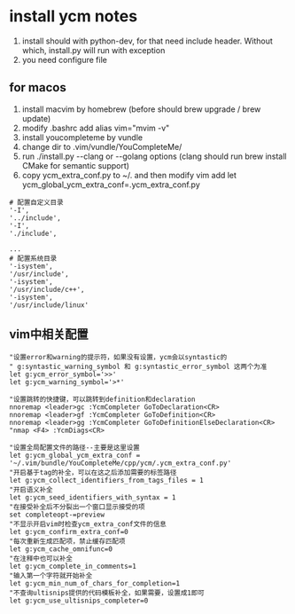 # install ycm notes 
1. install should with python-dev, for that need include header. Without which, install.py will run with exception
2. you need configure file 

## for macos
1. install macvim by homebrew (before should brew upgrade / brew update)
2. modify .bashrc add alias vim="mvim -v"
3. install youcompleteme by vundle 
4. change dir to .vim/vundle/YouCompleteMe/
5. run ./install.py --clang or --golang options (clang should run brew install CMake for semantic support)
6. copy ycm_extra_conf.py to ~/. and then modify vim add let ycm_global_ycm_extra_conf=.ycm_extra_conf.py
```
# 配置自定义目录
'-I',
'../include',
'-I',
'./include',

...
# 配置系统目录
'-isystem',
'/usr/include',
'-isystem',
'/usr/include/c++',
'-isystem',
'/usr/include/linux'
 ```

## vim中相关配置
```
"设置error和warning的提示符，如果没有设置，ycm会以syntastic的  
" g:syntastic_warning_symbol 和 g:syntastic_error_symbol 这两个为准  
let g:ycm_error_symbol='>>'  
let g:ycm_warning_symbol='>*'  

"设置跳转的快捷键，可以跳转到definition和declaration  
nnoremap <leader>gc :YcmCompleter GoToDeclaration<CR>  
nnoremap <leader>gf :YcmCompleter GoToDefinition<CR>  
nnoremap <leader>gg :YcmCompleter GoToDefinitionElseDeclaration<CR>  
"nmap <F4> :YcmDiags<CR>  

"设置全局配置文件的路径--主要是这里设置
let g:ycm_global_ycm_extra_conf = '~/.vim/bundle/YouCompleteMe/cpp/ycm/.ycm_extra_conf.py'  
"开启基于tag的补全，可以在这之后添加需要的标签路径  
let g:ycm_collect_identifiers_from_tags_files = 1  
"开启语义补全  
let g:ycm_seed_identifiers_with_syntax = 1  
"在接受补全后不分裂出一个窗口显示接受的项  
set completeopt-=preview  
"不显示开启vim时检查ycm_extra_conf文件的信息  
let g:ycm_confirm_extra_conf=0  
"每次重新生成匹配项，禁止缓存匹配项  
let g:ycm_cache_omnifunc=0  
"在注释中也可以补全  
let g:ycm_complete_in_comments=1  
"输入第一个字符就开始补全  
let g:ycm_min_num_of_chars_for_completion=1  
"不查询ultisnips提供的代码模板补全，如果需要，设置成1即可  
let g:ycm_use_ultisnips_completer=0  
```
